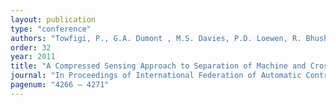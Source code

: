 ```yaml
---
layout: publication
type: "conference"
authors: "Towfigi, P., G.A. Dumont , M.S. Davies, P.D. Loewen, R. Bhushan Gopaluni"
order: 32
year: 2011
title: "A Compressed Sensing Approach to Separation of Machine and Cross Direction Data on a Paper Machine"
journal: "In Proceedings of International Federation of Automatic Control World Congress"
pagenum: "4266 – 4271"
---
```

